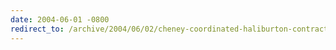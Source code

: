 ```yaml
---
date: 2004-06-01 -0800
redirect_to: /archive/2004/06/02/cheney-coordinated-haliburton-contract.aspx/
---
```

